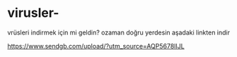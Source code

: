 # virusler-



vrüsleri indirmek için mi geldin? ozaman doğru yerdesin  aşadaki linkten indir






https://www.sendgb.com/upload/?utm_source=AQP5678lIJL
